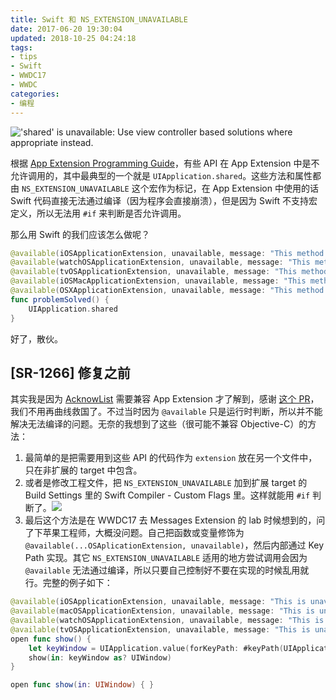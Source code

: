 ```yaml
---
title: Swift 和 NS_EXTENSION_UNAVAILABLE
date: 2017-06-20 19:30:04
updated: 2018-10-25 04:24:18
tags:
- tips
- Swift
- WWDC17
- WWDC
categories:
- 编程
---
```


!['shared' is unavailable: Use view controller based solutions where appropriate instead.](https://wx1.sinaimg.cn/large/9b6450acgy1fgsia3aimjj20n103mq35.jpg)

根据 [App Extension Programming Guide](https://developer.apple.com/library/content/documentation/General/Conceptual/ExtensibilityPG/ExtensionOverview.html#//apple_ref/doc/uid/TP40014214-CH2-SW6)，有些 API 在 App Extension 中是不允许调用的，其中最典型的一个就是 `UIApplication.shared`。这些方法和属性都由 `NS_EXTENSION_UNAVAILABLE` 这个宏作为标记，在 App Extension 中使用的话 Swift 代码直接无法通过编译（因为程序会直接崩溃），但是因为 Swift 不支持宏定义，所以无法用 `#if` 来判断是否允许调用。

那么用 Swift 的我们应该怎么做呢？

<!-- more -->

```swift
@available(iOSApplicationExtension, unavailable, message: "This method is NS_EXTENSION_UNAVAILABLE.")
@available(watchOSApplicationExtension, unavailable, message: "This method is NS_EXTENSION_UNAVAILABLE.")
@available(tvOSApplicationExtension, unavailable, message: "This method is NS_EXTENSION_UNAVAILABLE.")
@available(iOSMacApplicationExtension, unavailable, message: "This method is NS_EXTENSION_UNAVAILABLE.")
@available(OSXApplicationExtension, unavailable, message: "This method is NS_EXTENSION_UNAVAILABLE.")
func problemSolved() {
    UIApplication.shared
}
```

好了，散伙。

## [SR-1266] 修复之前

其实我是因为 [AcknowList](https://github.com/vtourraine/AcknowList/pull/46) 需要兼容 App Extension 才了解到，感谢 [这个 PR](https://github.com/apple/swift/pull/12410)，我们不用再曲线救国了。不过当时因为 `@available` 只是运行时判断，所以并不能解决无法编译的问题。无奈的我想到了这些（很可能不兼容 Objective-C）的方法：

1. 最简单的是把需要用到这些 API 的代码作为 `extension` 放在另一个文件中，只在非扩展的 target 中包含。
2. 或者是修改工程文件，把 `NS_EXTENSION_UNAVAILABLE` 加到扩展 target 的 Build Settings 里的 Swift Compiler - Custom Flags 里。这样就能用 `#if` 判断了。![](https://wx3.sinaimg.cn/large/9b6450acgy1fgslugnclwj20jk05ijs3.jpg)
3. 最后这个方法是在 WWDC17 去 Messages Extension 的 lab 时候想到的，问了下苹果工程师，大概没问题。自己把函数或变量修饰为 `@available(...OSAplicationExtension, unavailable)`，然后内部通过 Key Path 实现。其它 `NS_EXTENSION_UNAVAILABLE` 适用的地方尝试调用会因为 `@available` 无法通过编译，所以只要自己控制好不要在实现的时候乱用就行。完整的例子如下：

```swift
@available(iOSApplicationExtension, unavailable, message: "This is unavailable: Use view controller based solutions where appropriate instead.")
@available(macOSApplicationExtension, unavailable, message: "This is unavailable: Use view controller based solutions where appropriate instead.")
@available(watchOSApplicationExtension, unavailable, message: "This is unavailable: Use view controller based solutions where appropriate instead.")
@available(tvOSApplicationExtension, unavailable, message: "This is unavailable: Use view controller based solutions where appropriate instead.")
open func show() {
    let keyWindow = UIApplication.value(forKeyPath: #keyPath(UIApplication.shared.keyWindow))
    show(in: keyWindow as? UIWindow)
}

open func show(in: UIWindow) { }
```
